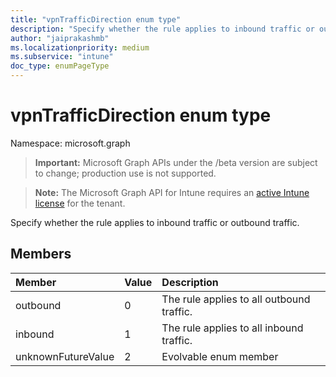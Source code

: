 ```yaml
---
title: "vpnTrafficDirection enum type"
description: "Specify whether the rule applies to inbound traffic or outbound traffic."
author: "jaiprakashmb"
ms.localizationpriority: medium
ms.subservice: "intune"
doc_type: enumPageType
---
```


# vpnTrafficDirection enum type

Namespace: microsoft.graph

> **Important:** Microsoft Graph APIs under the /beta version are subject to change; production use is not supported.

> **Note:** The Microsoft Graph API for Intune requires an [active Intune license](https://go.microsoft.com/fwlink/?linkid=839381) for the tenant.

Specify whether the rule applies to inbound traffic or outbound traffic.

## Members
|Member|Value|Description|
|:---|:---|:---|
|outbound|0|The rule applies to all outbound traffic.|
|inbound|1|The rule applies to all inbound traffic.|
|unknownFutureValue|2|Evolvable enum member|
